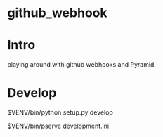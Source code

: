 github_webhook
==============
# Intro
playing around with github webhooks and Pyramid.

# Develop
$VENV/bin/python setup.py develop

$VENV/bin/pserve development.ini
